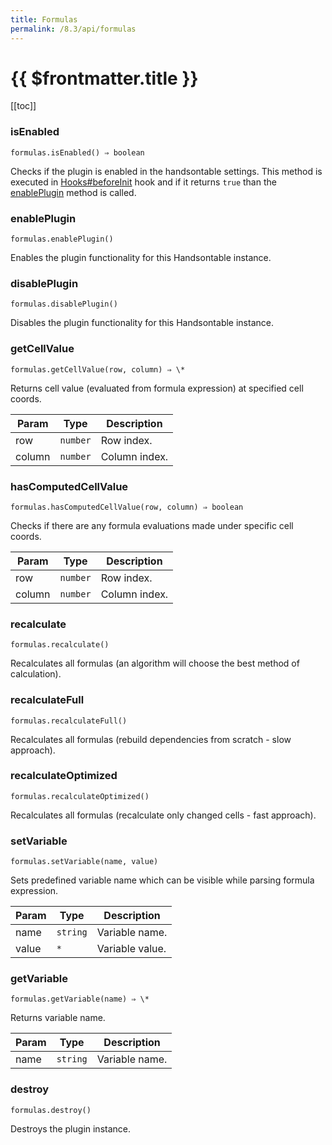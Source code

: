 ```yaml
---
title: Formulas
permalink: /8.3/api/formulas
---
```


# {{ $frontmatter.title }}

[[toc]]

### isEnabled
`formulas.isEnabled() ⇒ boolean`

Checks if the plugin is enabled in the handsontable settings. This method is executed in [Hooks#beforeInit](Hooks#beforeInit)
hook and if it returns `true` than the [enablePlugin](#Formulas+enablePlugin) method is called.



### enablePlugin
`formulas.enablePlugin()`

Enables the plugin functionality for this Handsontable instance.



### disablePlugin
`formulas.disablePlugin()`

Disables the plugin functionality for this Handsontable instance.



### getCellValue
`formulas.getCellValue(row, column) ⇒ \*`

Returns cell value (evaluated from formula expression) at specified cell coords.


| Param | Type | Description |
| --- | --- | --- |
| row | <code>number</code> | Row index. |
| column | <code>number</code> | Column index. |



### hasComputedCellValue
`formulas.hasComputedCellValue(row, column) ⇒ boolean`

Checks if there are any formula evaluations made under specific cell coords.


| Param | Type | Description |
| --- | --- | --- |
| row | <code>number</code> | Row index. |
| column | <code>number</code> | Column index. |



### recalculate
`formulas.recalculate()`

Recalculates all formulas (an algorithm will choose the best method of calculation).



### recalculateFull
`formulas.recalculateFull()`

Recalculates all formulas (rebuild dependencies from scratch - slow approach).



### recalculateOptimized
`formulas.recalculateOptimized()`

Recalculates all formulas (recalculate only changed cells - fast approach).



### setVariable
`formulas.setVariable(name, value)`

Sets predefined variable name which can be visible while parsing formula expression.


| Param | Type | Description |
| --- | --- | --- |
| name | <code>string</code> | Variable name. |
| value | <code>\*</code> | Variable value. |



### getVariable
`formulas.getVariable(name) ⇒ \*`

Returns variable name.


| Param | Type | Description |
| --- | --- | --- |
| name | <code>string</code> | Variable name. |



### destroy
`formulas.destroy()`

Destroys the plugin instance.



